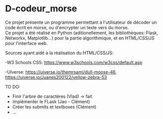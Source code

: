 # D-codeur_morse

Ce projet présente un programme permettant à l'utilisateur de décoder un code écrit en morse, 
ou d'encrypter un texte vers du morse.</br>
Ce projet a été réalisé en Python (aditionellement, les bibliothèques: Flask, Networkx, Matplotlib...) pour la partie algorithmique, et en HTML/CSS/JS pour l'interface web.

Sources ayant aidé à la réalisation du HTML/CSS/JS:

-W3 Schools CSS: https://www.w3schools.com/w3css/default.asp

-UIverse: https://uiverse.io/themrsami/dull-moose-46,       https://uiverse.io/Juanes200122/yellow-zebra-53

TO DO:
- Finir l'arbre de caractères (Vlad) -> fait
- Implémenter le FLask (Jao - Clément)
- Créer les submits et textboxes (Clément)
- ...
